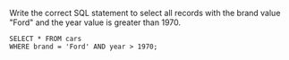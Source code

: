 Write the correct SQL statement to select all records with the brand value "Ford" and the year value is greater than 1970.

    SELECT * FROM cars
    WHERE brand = 'Ford' AND year > 1970;

